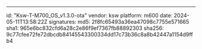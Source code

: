 ---
id: "Ksw-T-M700_OS_v1.3.0-ota"
vendor: ksw
platform: m600
date: 2024-05-11T13:58:22Z
signatures:
  md5: 2f8fc65493a36ea47098c7755e571665
  sha1: 965e6bc832cfd6a28c2e86f9ef7367fb88892303
  sha256: 9c77cfee72fe72dbcdb84145543300334dd17c73b36c8a8b42447a1154d9ffb4
